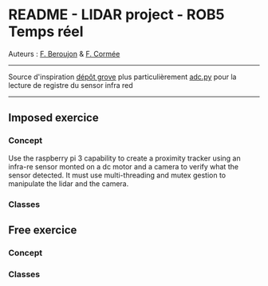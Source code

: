 # README - LIDAR project - ROB5 Temps réel

Auteurs : [F. Beroujon](https://github.com/Flosilver) & [F. Cormée](https://github.com/Florian-Cormee)

---

Source d'inspiration [dépôt grove](https://github.com/Seeed-Studio/grove.py) plus particulièrement [adc.py](https://github.com/Seeed-Studio/grove.py/blob/master/grove/adc.py) pour la lecture de registre du sensor infra red

---

## Imposed exercice

### Concept

Use the raspberry pi 3 capability to create a proximity tracker using an infra-re sensor monted on a dc motor and a camera to verify what the sensor detected. It must use multi-threading and mutex gestion to manipulate the lidar and the camera.

### Classes

## Free exercice

### Concept

### Classes